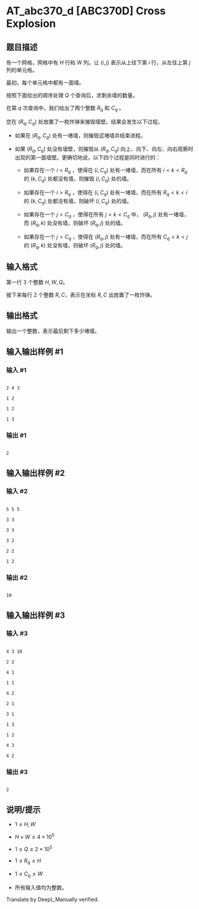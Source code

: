 # AT_abc370_d [ABC370D] Cross Explosion

## 题目描述

有一个网格，网格中有 $H$ 行和 $W$ 列。让 $(i, j)$ 表示从上往下第 $i$ 行，从左往上第 $j$ 列的单元格。  
最初，每个单元格中都有一面墙。  
按照下面给出的顺序处理 $Q$ 个查询后，求剩余墙的数量。

在第 $q$ 次查询中，我们给出了两个整数 $R_q$ 和 $C_q$ 。  
您在 $(R_q, C_q)$ 处放置了一枚炸弹来摧毁墙壁。结果会发生以下过程。

- 如果在 $(R_q, C_q)$ 处有一堵墙，则摧毁这堵墙并结束进程。
- 如果 $(R_q, C_q)$ 处没有墙壁，则摧毁从 $(R_q, C_q)$ 向上、向下、向左、向右观察时出现的第一面墙壁。更确切地说，以下四个过程是同时进行的：
    - 如果存在一个 $i \lt R_q$ ，使得在 $(i, C_q)$ 处有一堵墙，而在所有 $i \lt k \lt R_q$ 的 $(k, C_q)$ 处都没有墙，则摧毁 $(i, C_q)$ 处的墙。
    - 如果存在一个 $i \gt R_q$ ，使得在 $(i, C_q)$ 处有一堵墙，而在所有 $R_q \lt k \lt i$ 的 $(k, C_q)$ 处都没有墙，则破坏 $(i, C_q)$ 处的墙。
    - 如果存在一个 $j \lt C_q$ ，使得在所有 $j \lt k \lt C_q$ 中， $(R_q, j)$ 处有一堵墙，而 $(R_q, k)$ 处没有墙，则破坏 $(R_q, j)$ 处的墙。
    - 如果存在一个 $j \gt C_q$ ，使得在 $(R_q, j)$ 处有一堵墙，而在所有 $C_q \lt k \lt j$ 的 $(R_q, k)$ 处没有墙，则破坏 $(R_q, j)$ 处的墙。

## 输入格式

第一行 $3$ 个整数 $H,W,Q$。

接下来每行 $2$ 个整数 $R,C$，表示在坐标 $R,C$ 出放置了一枚炸弹。

## 输出格式

输出一个整数，表示最后剩下多少堵墙。

## 输入输出样例 #1

### 输入 #1

```
2 4 3
1 2
1 2
1 3
```

### 输出 #1

```
2
```

## 输入输出样例 #2

### 输入 #2

```
5 5 5
3 3
3 3
3 2
2 2
1 2
```

### 输出 #2

```
10
```

## 输入输出样例 #3

### 输入 #3

```
4 3 10
2 2
4 1
1 1
4 2
2 1
3 1
1 3
1 2
4 3
4 2
```

### 输出 #3

```
2
```

## 说明/提示

- $1 \leq H, W$
- $H \times W \leq 4 \times 10^5$
- $1 \leq Q \leq 2 \times 10^5$
- $1 \leq R_q \leq H$
- $1 \leq C_q \leq W$
- 所有输入值均为整数。

Translate by DeepL,Manually verified.